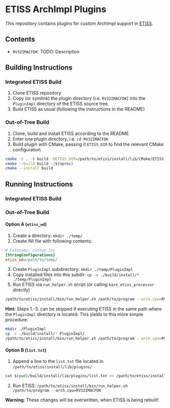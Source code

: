 # ETISS ArchImpl Plugins

This repository contains plugins for custom ArchImpl support in [ETISS](https://github.com/tum-ei-eda/etiss).

## Contents

- `RV32IMACFDK`: TODO: Description

## Building Instructions

### Integrated ETISS Build

1. Clone ETISS repository
2. Copy (or symlink) the plugin directory (i.e. `RV32IMACFDK`) into the `PluginImpl` directory of the ETISS source tree.
3. Build ETISS as usual (following the instructions in the README)

### Out-of-Tree Build

1. Clone, build and install ETISS according to the README.
2. Enter one plugin directory, i.e. `cd RV32IMACFDK`
3. Build plugin with CMake, passing it `ETISS_DIR` to find the relevant CMake configuration

```sh
cmake -S . -B build -DETISS_DIR=/path/to/etiss/install/lib/CMake/ETISS -DCMAKE_INSTALL_PREFIX=$(pwd)/build/install
cmake --build build -j$(nproc)
cmake --install build
```

## Running Instructions

### Integrated ETISS Build

### Out-of-Tree Build

#### Option A (`etiss_wd`)

1. Create a directory: `mkdir ./temp/`
2. Create INI file with following contents:
```ini
# Filename: custom.ini
[StringConfigurations]
etiss_wd=/path/to/temp/
```
3. Create `PluginImpl` subdirectory: `mkdir ./temp/PluginImpl`
4. Copy installed files into this subdir: `cp -r ./build/install/* ./temp/PluginImpl`
5. Run ETISS via `run_helper.sh` script (or calling `bare_etiss_processor` directly)
```sh
/path/to/etiss/install/bin/run_helper.sh /path/to/program --arch.cpu=RV32IMACFDK -icustom.ini
```

**Hint:** Steps 1.-3. can be skipped if executing ETISS in the same path where the `PluginImpl` directory is located. This yields to this more simple procedure:

```sh
mkdir ./PluginImpl
cp -r ./build/install/* PluginImpl/
/path/to/etiss/install/bin/run_helper.sh /path/to/program --arch.cpu=RV32IMACFDK --jit.external_header_paths="$(pwd)/PluginImpl/;"
```

#### Option B (`list.txt`)

1. Append a line to the `list.txt` file located in `/path/to/etiss/install/lib/plugins/`
```sh
cat $(pwd)/build/install/lib/plugins/list.txt >> /path/to/etiss/install/lib/plugins/list.txt
```
2. Run ETISS: `/path/to/etiss/install/bin/run_helper.sh /path/to/program --arch.cpu=RV32IMACFDK`


**Warning**: These changes will be overwritten, when ETISS is being rebuilt!
